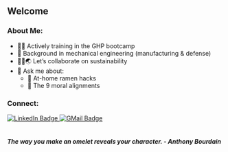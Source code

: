 <!--
**wujoi/wujoi** is a ✨ _special_ ✨ repository because its `README.md` (this file) appears on your GitHub profile. -->
## Welcome

### About Me:
- 👩‍💻 Actively training in the GHP bootcamp
- :rocket: Background in mechanical engineering (manufacturing & defense)
- 🫰🏻🌏 Let’s collaborate on sustainability
- 💬 Ask me about:
  - 🍜 At-home ramen hacks
  - 🎲 The 9 moral alignments
 

### Connect:
<div id="badges">
  <a href="https://www.linkedin.com/in/wujoi/">
    <img src="https://img.shields.io/badge/LinkedIn-blue?style=for-the-badge&logo=linkedin&logoColor=white" alt="LinkedIn Badge"/>
  </a>
  <a href="mailto:joiwuu@gmail.com">
    <img src="https://img.shields.io/badge/Gmail-D14836?style=for-the-badge&logo=gmail&logoColor=white" alt="GMail Badge"/>
  </a>
</div>

<br>

#### *The way you make an omelet reveals your character. - Anthony Bourdain* ####
